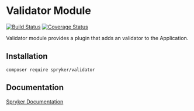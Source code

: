 # Validator Module
[![Build Status](https://travis-ci.org/spryker/validator.svg)](https://travis-ci.org/spryker/validator)
[![Coverage Status](https://coveralls.io/repos/github/spryker/validator/badge.svg)](https://coveralls.io/github/spryker/validator)

Validator module provides a plugin that adds an validator to the Application.

## Installation

```
composer require spryker/validator
```

## Documentation

[Spryker Documentation](https://academy.spryker.com/developing_with_spryker/module_guide/modules.html)
